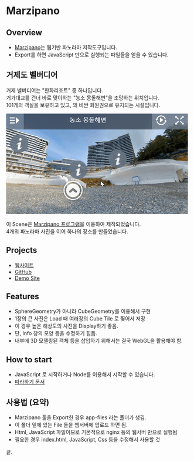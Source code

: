 # Marzipano

## Overview
- [Marzipano](https://www.marzipano.net/)는 웹기반 파노라마 저작도구입니다.
- Export를 하면 JavaScript 만으로 실행되는 파일들을 얻을 수 있습니다.

## 거제도 벨버디어
거제 벨버디어는 "한화리조트" 중 하나입니다.  
거가대교를 건너 바로 맞이하는 "농소 몽돌해변"을 조망하는 위치입니다.  
101개의 객실을 보유하고 있고, 꽤 비싼 회원권으로 유지되는 시설입니다.  
  
![panorama_vr](./img/hanhwa.gif)
  
이 Scene은 [Marzipano 프로그램](https://www.marzipano.net/)을 이용하여 제작되었습니다.  
4개의 파노라마 사진을 이어 하나의 장소를 만들었습니다.

## Projects
- [웹사이트](http://someday.run/mazipano/)
- [GitHub](http://github.com/subokim/mazipano)
- [Demo Site](https://www.marzipano.net/demos.html)

## Features
- SphereGeometry가 아니라 CubeGeometry를 이용해서 구현
- 1장의 큰 사진은 Load 때 여러장의 Cube Tile 로 찢어서 저장
- 이 경우 높은 해상도의 사진을 Display하기 좋음.
- 단, Info 창의 모양 등을 수정하기 힘듬.
- 내부에 3D 모델링된 객체 등을 삽입하기 위해서는 결국 WebGL을 활용해야 함.

## How to start
- JavaScript 로 시작하거나 Node를 이용해서 시작할 수 있습니다.
- [따라하기 문서](https://www.marzipano.net/docs.html)

## 사용법 (요약)
- Marzipano 툴을 Export한 경우 app-files 라는 폴더가 생김.
- 이 폴더 밑에 있는 File 들을 웹서버에 업로드 하면 됨.
- Html, JavaScript 파일이므로 기본적으로 nginx 등의 웹서버 만으로 실행됨
- 필요한 경우 index.html, JavaScript, Css 등을 수정해서 사용할 것

끝.

